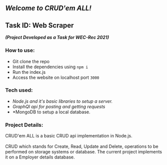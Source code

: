 ## *Welcome to CRUD'em ALL!*

## Task ID: Web Scraper

***(Project Developed as a Task for WEC-Rec 2021)***

### How to use:
- Git clone the repo
- Install the dependencies using `npm i`
- Run the index.js 
- Access the website on localhost port `3000`

### Tech used:
- *Node.js and it's basic libraries to setup a server.*
- *GraphQl api for posting and getting requests*
- *MongoDB to setup a local database.

### Project Details:
CRUD'em ALL is a basic CRUD api implementation in Node.js. 
<br>
<br>
CRUD which stands for Create, Read, Update and Delete, operations to be performed on storage systems or database. The current project implements it on a Employer details database.
